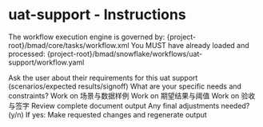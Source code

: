 # uat-support - Instructions

<critical>The workflow execution engine is governed by: {project-root}/bmad/core/tasks/workflow.xml</critical>
<critical>You MUST have already loaded and processed: {project-root}/bmad/snowflake/workflows/uat-support/workflow.yaml</critical>

<workflow>

<step n="1" goal="Understand Requirements">
<action>Ask the user about their requirements for this uat support (scenarios/expected results/signoff)</action>
<ask>What are your specific needs and constraints?</ask>
</step>

<step n="2" goal="场景与数据样例">
<action>Work on 场景与数据样例</action>
<template-output section="scenarios"/>
</step>

<step n="3" goal="期望结果与阈值">
<action>Work on 期望结果与阈值</action>
<template-output section="expected"/>
</step>

<step n="4" goal="验收与签字">
<action>Work on 验收与签字</action>
<template-output section="signoff"/>
</step>

<step n="5" goal="Review and Finalize">
<action>Review complete document output</action>
<ask>Any final adjustments needed? (y/n)</ask>
<check>If yes:</check>
  <action>Make requested changes and regenerate output</action>
</step>

</workflow>
